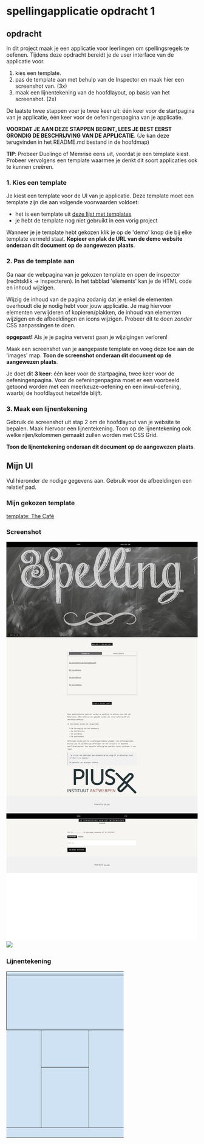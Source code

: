 # spellingapplicatie opdracht 1

## opdracht

In dit project maak je een applicatie voor leerlingen om spellingsregels te oefenen. Tijdens deze opdracht bereidt je de user interface van de applicatie voor.

 1. kies een template.
 2. pas de template aan met behulp van de Inspector en maak hier een screenshot van. (3x)
 3. maak een lijnentekening van de hoofdlayout, op basis van het screenshot. (2x)

De laatste twee stappen voer je twee keer uit: één keer voor de startpagina van je applicatie, één keer voor de oefeningenpagina van je applicatie.

**VOORDAT JE AAN DEZE STAPPEN BEGINT, LEES JE BEST EERST GRONDIG DE BESCHRIJVING VAN DE APPLICATIE**. (Je kan deze terugvinden in het README.md bestand in de hoofdmap)

**TIP**: Probeer Duolingo of Memrise eens uit, voordat je een template kiest. Probeer vervolgens een template waarmee je denkt dit soort applicaties ook te kunnen creëren.

### 1. Kies een template

Je kiest een template voor de UI van je applicatie. Deze template moet een template zijn die aan volgende voorwaarden voldoet:

 - het is een template uit [deze lijst met templates](https://www.w3schools.com/w3css/w3css_templates.asp)
 - je hebt de template nog niet gebruikt in een vorig project

Wanneer je je template hebt gekozen klik je op de 'demo' knop die bij elke template vermeld staat. **Kopieer en plak de URL van de demo website onderaan dit document op de aangewezen plaats**.

### 2. Pas de template aan

Ga naar de webpagina van je gekozen template en open de inspector (rechtsklik -> inspecteren). In het tabblad 'elements' kan je de HTML code en inhoud wijzigen.

Wijzig de inhoud van de pagina zodanig dat je enkel de elementen overhoudt die je nodig hebt voor jouw applicatie. Je mag hiervoor elementen verwijderen of kopieren/plakken, de inhoud van elementen wijzigen en de afbeeldingen en icons wijzigen. Probeer dit te doen *zonder* CSS aanpassingen te doen.

**opgepast!** Als je je pagina ververst gaan je wijzigingen verloren!

Maak een screenshot van je aangepaste template en voeg deze toe aan de 'images' map. **Toon de screenshot onderaan dit document op de aangewezen plaats**. 

Je doet dit **3 keer**: één keer voor de startpagina, twee keer voor de oefeningenpagina. Voor de oefeningenpagina moet er een voorbeeld getoond worden met een meerkeuze-oefening en een invul-oefening, waarbij de hoofdlayout hetzelfde blijft.

### 3. Maak een lijnentekening

Gebruik de screenshot uit stap 2 om de hoofdlayout van je website te bepalen. Maak hiervoor een lijnentekening. Toon op de lijnentekening ook welke rijen/kolommen gemaakt zullen worden met CSS Grid. 

**Toon de lijnentekening onderaan dit document op de aangewezen plaats**. 

## Mijn UI

Vul hieronder de nodige gegevens aan. Gebruik voor de afbeeldingen een relatief pad.

### Mijn gekozen template

<a href="https://www.w3schools.com/w3css/tryw3css_templates_cafe.htm">template: The Café</a>

### Screenshot

<img src="images/hoofdpagina.png">

<img src="images/oefenpagina_invullen.png">

<img src="images/#">

### Lijnentekening

<img src="images/hoofdpagina_lijnentekening.png">
